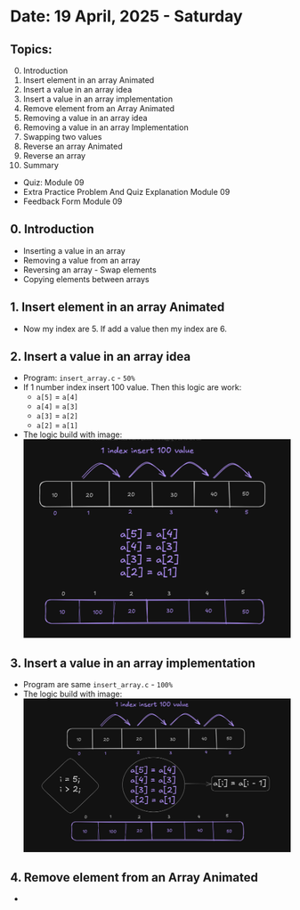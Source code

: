 # Date: 19 April, 2025 - Saturday

## Topics:
0. Introduction
1. Insert element in an array Animated
2. Insert a value in an array idea
3. Insert a value in an array implementation
4. Remove element from an Array Animated
5. Removing a value in an array idea
6. Removing a value in an array Implementation
7. Swapping two values
8. Reverse an array Animated
9. Reverse an array
10. Summary
- Quiz: Module 09
- Extra Practice Problem And Quiz Explanation Module 09
- Feedback Form Module 09

## 0. Introduction
- Inserting a value in an array
- Removing a value from an array
- Reversing an array - Swap elements
- Copying elements between arrays

## 1. Insert element in an array Animated
- Now my index are 5. If add a value then my index are 6.

## 2. Insert a value in an array idea
- Program: `insert_array.c` - `50%`
- If 1 number index insert 100 value. Then this logic are work:
    - `a[5]` = `a[4]`
    - `a[4]` = `a[3]`
    - `a[3]` = `a[2]`
    - `a[2]` = `a[1]`
- The logic build with image: 
    ![Inserting array draw](./images/draw.png)

## 3. Insert a value in an array implementation
- Program are same `insert_array.c` - `100%`
- The logic build with image: 
    ![Inserting array draw 2](./images/draw2.png)

## 4. Remove element from an Array Animated
- 